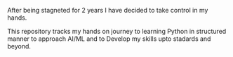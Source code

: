 After being stagneted for 2 years I have decided to take control in my hands. 

This repository tracks my hands on journey to learning Python in structured manner to approach AI/ML and to Develop my skills upto stadards and beyond.
